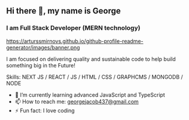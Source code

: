 ## Hi there 👋, my name is George
### I am Full Stack Developer (MERN technology)

https://arturssmirnovs.github.io/github-profile-readme-generator/images/banner.png

I am focused on delivering quality and sustainable code to help build something big in the Future!

Skills: NEXT JS / REACT / JS / HTML / CSS / GRAPHCMS / MONGODB / NODE

- 🌱 I’m currently learning advanced JavaScript and TypeScript 
- 📫 How to reach me: georgejacob437@gmail.com 
- ⚡ Fun fact: I love coding 
